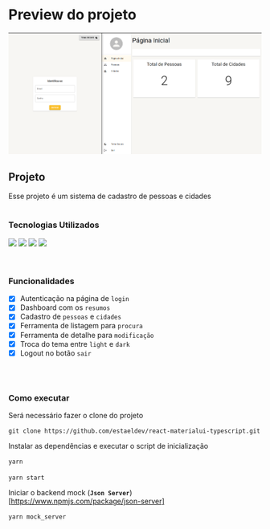 # Preview do projeto

<img src=".github/preview.png" />

## Projeto

Esse projeto é um sistema de cadastro de pessoas e cidades

#

### Tecnologias Utilizados

<div>
    <img width="30" src="https://cdn.jsdelivr.net/gh/devicons/devicon/icons/javascript/javascript-original.svg" />
    <img width="30" src="https://cdn.jsdelivr.net/gh/devicons/devicon/icons/typescript/typescript-original.svg" />
    <img width="30" src="https://cdn.jsdelivr.net/gh/devicons/devicon/icons/react/react-original.svg" />
    <img width="30" src="https://cdn.jsdelivr.net/gh/devicons/devicon/icons/materialui/materialui-original.svg" />
</div>

<br/>

#

### Funcionalidades

- [X] Autenticação na página de `login`
- [X] Dashboard com os `resumos`
- [X] Cadastro de `pessoas` e `cidades`
- [X] Ferramenta de listagem para `procura`
- [X] Ferramenta de detalhe para `modificação`
- [X] Troca do tema entre `light` e `dark`
- [X] Logout no botão `sair`

<br/>

#

### Como executar

Será necessário fazer o clone do projeto 

```
git clone https://github.com/estaeldev/react-materialui-typescript.git
```
Instalar as dependências e executar o script de inicialização

```
yarn

yarn start
```

Iniciar o backend mock (**`Json Server`**)[https://www.npmjs.com/package/json-server] 

```
yarn mock_server
```

<br/>

#
